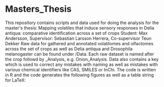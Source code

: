 # Masters_Thesis
This repository contains scripts and data used for doing the analysis for the master's thesis: 
Mapping volatiles that induce sensory responses in Delia antiqua: comparative identification across a set of crops
Student: Max Andersson, Supervisor: Sebastian Larsson Herrera, Co-supervisor Teun Dekker
Raw data for gathered and annotated volatilomes and olfactomes across the set of crops as well as Delia antiqua and Drosophila melanogaster can be found under /Data.
Each raw dataset is named after the crop followd by _Analysis, e.g. Onion_Analysis. 
Data also contains a key which is used to correct any mistakes with naming as well as mistakes with various chemical identifiers like CAS, SMILES or InChi.
The code is written in R and the code generates the following figures as well as a table string for LaTeX:
